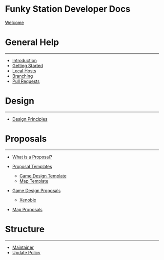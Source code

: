 Funky Station Developer Docs
=====================

[Welcome](index.md)

General Help
====

---
- [Introduction](contributing/introduction.md)
 - [Getting Started](contributing/getting-started.md)
 - [Local Hosts](contributing/local-hosts.md)
 - [Branching](contributing/branching.md)
 - [Pull Requests](contributing/pull-requests.md)

Design
===============

---

- [Design Principles](design/design-principles.md)

Proposals
===============

---

- [What is a Proposal?](design/what-is-a-proposal.md)

- [Proposal Templates]()
  - [Game Design Template](design/template.md)
  - [Map Template](design/maps/template.md)

- [Game Design Proposals]()
  - [Xenobio](design-proposals/xenobio.md) 

- [Map Proposals]()

Structure
===============

---

- [Maintainer](structure/maintainers.md)
- [Update Policy](structure/update-policy.md)